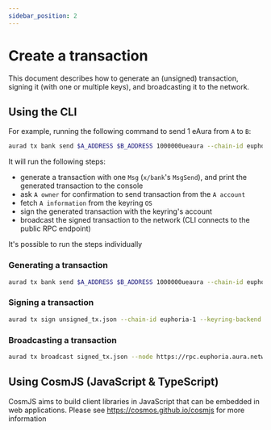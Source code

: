 ```yaml
---
sidebar_position: 2
---
```

# Create a transaction
This document describes how to generate an (unsigned) transaction, signing it (with one or multiple keys), and broadcasting it to the network.

## Using the CLI 
For example, running the following command to send 1 eAura from `A` to `B`:
<Tabs>
<TabItem value="testnet" label="Euphoria Testnet">

```bash
aurad tx bank send $A_ADDRESS $B_ADDRESS 1000000ueaura --chain-id euphoria-1 --keyring-backend os --node https://rpc.euphoria.aura.network:443
```

</TabItem>
</Tabs>

It will run the following steps:
- generate a transaction with one `Msg` (`x/bank`'s `MsgSend`), and print the generated transaction to the console
- ask `A owner` for confirmation to send transaction from the `A account`
- fetch `A information` from the keyring `OS`
- sign the generated transaction with the keyring's account
- broadcast the signed transaction to the network (CLI connects to the public RPC endpoint)

It's possible to run the steps individually

### Generating a transaction
```bash
aurad tx bank send $A_ADDRESS $B_ADDRESS 1000000ueaura --chain-id euphoria-1 --keyring-backend os --generate-only > unsigned_tx.json  
```

### Signing a transaction
```bash
aurad tx sign unsigned_tx.json --chain-id euphoria-1 --keyring-backend os --from $A_ADDRESS --output-document signed_tx.json
```

### Broadcasting a transaction
```bash
aurad tx broadcast signed_tx.json --node https://rpc.euphoria.aura.network:443
```

## Using CosmJS (JavaScript & TypeScript)
CosmJS aims to build client libraries in JavaScript that can be embedded in web applications. Please see https://cosmos.github.io/cosmjs for more information